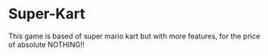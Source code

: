 # Super-Kart
This game is based of super mario kart but with more features, for the price of absolute NOTHING!!
